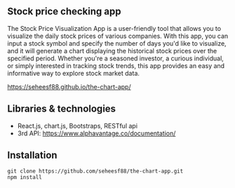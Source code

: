 ## Stock price checking app
The Stock Price Visualization App is a user-friendly tool that allows you to visualize the daily stock prices of various companies. With this app, you can input a stock symbol and specify the number of days you'd like to visualize, and it will generate a chart displaying the historical stock prices over the specified period. Whether you're a seasoned investor, a curious individual, or simply interested in tracking stock trends, this app provides an easy and informative way to explore stock market data.

https://seheesf88.github.io/the-chart-app/

## Libraries & technologies
- React.js, chart.js, Bootstraps, RESTful api
- 3rd API: https://www.alphavantage.co/documentation/
## Installation
```
git clone https://github.com/seheesf88/the-chart-app.git
npm install
```

